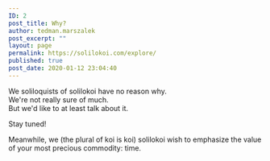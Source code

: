 ```yaml
---
ID: 2
post_title: Why?
author: tedman.marszalek
post_excerpt: ""
layout: page
permalink: https://solilokoi.com/explore/
published: true
post_date: 2020-01-12 23:04:40
---
```

<!-- wp:paragraph {"align":"justify"} -->
<p class="has-text-align-justify"> </p>
<!-- /wp:paragraph -->

<!-- wp:paragraph {"align":"justify"} -->
<p class="has-text-align-justify"> We soliloquists of solilokoi have no reason why. <br> We're not really sure of much. <br> But we'd like to at least talk about it. </p>
<!-- /wp:paragraph -->

<!-- wp:paragraph -->
<p>Stay tuned!</p>
<!-- /wp:paragraph -->

<!-- wp:paragraph -->
<p>Meanwhile, we (the plural of koi is koi) solilokoi wish to emphasize the value of your most precious commodity: time. </p>
<!-- /wp:paragraph -->

<!-- wp:paragraph -->
<p></p>
<!-- /wp:paragraph -->

<!-- wp:paragraph -->
<p></p>
<!-- /wp:paragraph -->